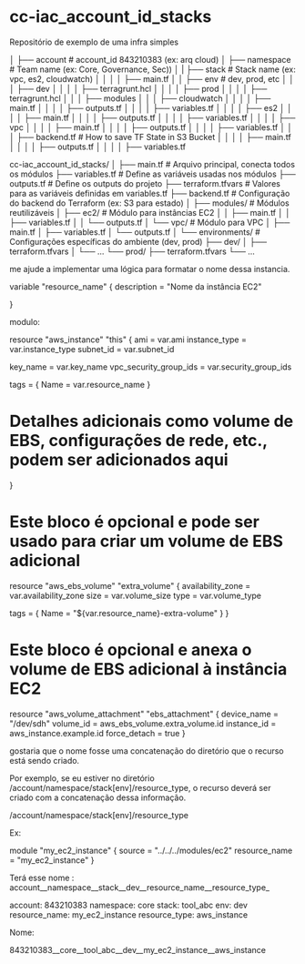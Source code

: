 # cc-iac_account_id_stacks
Repositório de exemplo de uma infra simples

│
├── account # account_id 843210383 (ex: arq cloud)
│   ├── namespace # Team name (ex: Core, Governance, Sec))
│   |   ├── stack # Stack name (ex: vpc, es2, cloudwatch)
│   │   │   │   ├── main.tf
│   │   ├── env # dev, prod, etc
│   │   │   ├── dev
│   │   │   │   ├── terragrunt.hcl
│
│   │   │   ├── prod
│   │   │   │   ├── terragrunt.hcl
│
│   │   ├── modules
│   │   │   ├── cloudwatch
│   │   │   │   ├── main.tf
│   │   │   │   ├── outputs.tf
│   │   │   │   ├── variables.tf
│
│   │   │   ├── es2
│   │   │   │   ├── main.tf
│   │   │   │   ├── outputs.tf
│   │   │   │   ├── variables.tf
│
│   │   │   ├── vpc
│   │   │   │   ├── main.tf
│   │   │   │   ├── outputs.tf
│   │   │   │   ├── variables.tf
│   │   │   ├── backend.tf # How to save TF State in S3 Bucket
│   │   │   │   ├── main.tf
│   │   │   │   ├── outputs.tf
│   │   │   │   ├── variables.tf

cc-iac_account_id_stacks/
│
├── main.tf           # Arquivo principal, conecta todos os módulos
├── variables.tf      # Define as variáveis usadas nos módulos
├── outputs.tf        # Define os outputs do projeto
├── terraform.tfvars  # Valores para as variáveis definidas em variables.tf
├── backend.tf        # Configuração do backend do Terraform (ex: S3 para estado)
│
├── modules/          # Módulos reutilizáveis
│   ├── ec2/          # Módulo para instâncias EC2
│   │   ├── main.tf
│   │   ├── variables.tf
│   │   └── outputs.tf
│   └── vpc/          # Módulo para VPC
│       ├── main.tf
│       ├── variables.tf
│       └── outputs.tf
│
└── environments/     # Configurações específicas do ambiente (dev, prod)
    ├── dev/
    │   ├── terraform.tfvars
    │   └── ...
    └── prod/
        ├── terraform.tfvars
        └── ...



me ajude a implementar uma lógica para formatar o nome dessa instancia.

variable "resource_name" {
  description = "Nome da instância EC2"

  
}

modulo:

resource "aws_instance" "this" {
  ami           = var.ami
  instance_type = var.instance_type
  subnet_id     = var.subnet_id

  key_name               = var.key_name
  vpc_security_group_ids = var.security_group_ids

  tags = {
    Name = var.resource_name
  }

  # Detalhes adicionais como volume de EBS, configurações de rede, etc., podem ser adicionados aqui
}

# Este bloco é opcional e pode ser usado para criar um volume de EBS adicional
resource "aws_ebs_volume" "extra_volume" {
  availability_zone = var.availability_zone
  size              = var.volume_size
  type              = var.volume_type

  tags = {
    Name = "${var.resource_name}-extra-volume"
  }
}

# Este bloco é opcional e anexa o volume de EBS adicional à instância EC2
resource "aws_volume_attachment" "ebs_attachment" {
  device_name = "/dev/sdh"
  volume_id   = aws_ebs_volume.extra_volume.id
  instance_id = aws_instance.example.id
  force_detach = true
}


gostaria que o nome fosse uma concatenação do diretório que o recurso está sendo criado.

Por exemplo, se eu estiver no diretório /account/namespace/stack[env]/resource_type, o recurso deverá ser criado com a concatenação dessa informação.

/account/namespace/stack[env]/resource_type

Ex:

module "my_ec2_instance" {
    source        = "../../../modules/ec2"
    resource_name = "my_ec2_instance"
}

Terá esse nome : account__namespace__stack__dev__resource_name__resource_type_

account: 843210383
namespace: core
stack: tool_abc
env: dev
resource_name: my_ec2_instance
resource_type: aws_instance

Nome:

843210383__core__tool_abc__dev__my_ec2_instance__aws_instance
